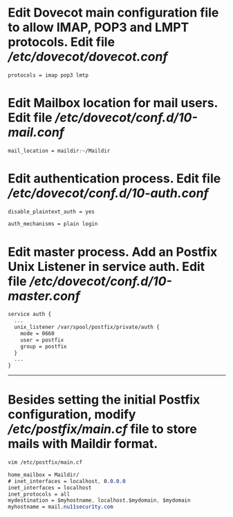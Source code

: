 # Edit Dovecot main configuration file to allow IMAP, POP3 and LMPT protocols. Edit file ***/etc/dovecot/dovecot.conf***

```css
protocols = imap pop3 lmtp
```

# Edit Mailbox location for mail users. Edit file ***/etc/dovecot/conf.d/10-mail.conf***

```css
mail_location = maildir:~/Maildir
```

# Edit authentication process. Edit file ***/etc/dovecot/conf.d/10-auth.conf***

```css
disable_plaintext_auth = yes

auth_mechanisms = plain login
```

# Edit master process. Add an Postfix Unix Listener in service auth. Edit file ***/etc/dovecot/conf.d/10-master.conf***

```css
service auth {
  ...
  unix_listener /var/spool/postfix/private/auth {
    mode = 0660
    user = postfix
    group = postfix
  }
  ...
}
```

--------------------------------------------------------------------------------------------------------------

# Besides setting the initial Postfix configuration, modify ***/etc/postfix/main.cf*** file to store mails with Maildir format.

```bash
vim /etc/postfix/main.cf
```
```css
home_mailbox = Maildir/
# inet_interfaces = localhost, 0.0.0.0
inet_interfaces = localhost
inet_protocols = all
mydestination = $myhostname, localhost.$mydomain, $mydomain
myhostname = mail.nu11secur1ty.com
```
